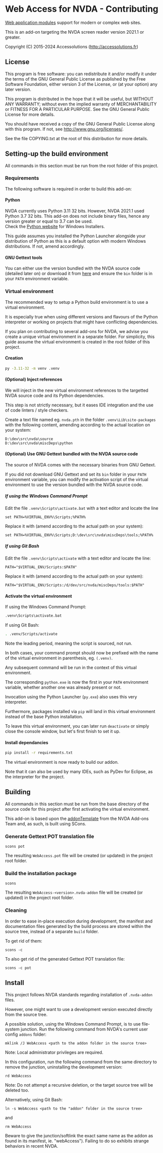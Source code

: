 # Web Access for NVDA - Contributing

[Web application modules](http://webmodules.org/) support for modern or complex web sites.

This is an add-on targeting the NVDA screen reader version 2021.1 or greater. 


Copyright (C) 2015-2024 Accessolutions (http://accessolutions.fr)

## License

This program is free software: you can redistribute it and/or modify
it under the terms of the GNU General Public License as published by
the Free Software Foundation, either version 3 of the License, or
(at your option) any later version.

This program is distributed in the hope that it will be useful,
but WITHOUT ANY WARRANTY; without even the implied warranty of
MERCHANTABILITY or FITNESS FOR A PARTICULAR PURPOSE.  See the
GNU General Public License for more details.

You should have received a copy of the GNU General Public License
along with this program.  If not, see <http://www.gnu.org/licenses/>.

See the file COPYING.txt at the root of this distribution for more details.


## Setting-up the build environment

All commands in this section must be run from the root folder of this project.


### Requirements

The following software is required in order to build this add-on:


#### Python

NVDA currently uses Python 3.11 32 bits. However, NVDA 2021.1 used Python 3.7 32 bits.
This add-on does not include binary files, hence any version greater or equal to 3.7 can be used.  
Check the [Python website](http://www.python.org) for Windows Installers.

This guide assumes you installed the Python Launcher alongside your distribution of Python as this is
a default option with modern Windows distributions.
If not, amend accordingly.


#### GNU Gettext tools

You can either use the version bundled with the NVDA source code (detailed later on) or download it from
[here](https://mlocati.github.io/articles/gettext-iconv-windows.html) and ensure the `bin` folder is in your
`PATH` environment variable.


### Virtual environment

The recommended way to setup a Python build environment is to use a virtual environment.

It is especially true when using different versions and flavours of the Python
interpreter or working on projects that might have conflicting dependencies. 

If you plan on contributing to several add-ons for NVDA, we advise you create a unique virtual
environment in a separate folder. For simplicity, this guide assume the virtual environment
is created in the root folder of this project.


#### Creation

```sh
py -3.11-32 -m venv .venv
```

	
#### (Optional) Inject references

We will inject in the new virtual environment references to the targetted
NVDA source code and its Python dependencies.

This step is not strictly necessary, but it eases IDE integration and the
use of code linters / style checkers.


Create a text file named eg. `nvda.pth` in the folder `.venv\Lib\site-packages` with
the following content, amending according to the actual location on your system:

```
D:\dev\src\nvda\source
D:\dev\src\nvda\miscDeps\python
```


#### (Optional) Use GNU Gettext bundled with the NVDA source code

The source of NVDA comes with the necessary binaries from GNU Gettext.

If you did not download GNU Gettext and set its `bin` folder in your `PATH` environment variable,
you can modify the activation script of the virtual environment to use the version bundled
with the NVDA source code.

##### If using the Windows Command Prompt

Edit the file `.venv\Scripts\activate.bat` with a text editor and locate the line

```
set PATH=%VIRTUAL_ENV%\Scripts;%PATH%
```

Replace it with (amend according to the actual path on your system):

```
set PATH=%VIRTUAL_ENV%\Scripts;D:\dev\src\nvda\miscDeps\tools;%PATH%
```


##### If using Git Bash

Edit the file `.venv\Scripts\activate` with a text editor and locate the line:

```
PATH="$VIRTUAL_ENV/Scripts:$PATH"
```

Replace it with (amend according to the actual path on your system):

```
PATH="$VIRTUAL_ENV/Scripts:/d/dev/src/nvda/miscDeps/tools:$PATH"
```


#### Activate the virtual environment

If using the Windows Command Prompt:

```sh
.venv\Scripts\activate.bat
```

If using Git Bash:
```sh
. .venv/Scripts/activate
```

Note the leading period, meaning the script is sourced, not run.


In both cases, your command prompt should now be prefixed with the name of the virtual
environment in parenthesis, eg. `(.venv)`.


Any subsequent command will be run in the context of this virtual
environment.

The corresponding `python.exe` is now the first in your `PATH` environment
variable, whether another one was already present or not.

Invocation using the Python Launcher (`py.exe`) also uses this very interpreter.

Furthermore, packages installed via `pip` will land in this virtual
environment instead of the base Python installation.


To leave this virtual environment, you can later run `deactivate` or simply
close the console window, but let's first finish to set it up.


#### Install dependancies

```sh
pip install -r requirements.txt
```


The virtual environment is now ready to build our addon.


Note that it can also be used by many IDEs, such as PyDev for Eclipse, as
the interpreter for the project. 


## Building

All commands in this section must be run from the base directory of the source code for this project
after first activating the virtual environment.


This add-on is based upon the
[addonTemplate](https://bitbucket.org/nvdaaddonteam/addontemplate)
from the NVDA Add-ons Team and, as such, is built using SCons.


### Generate Gettext POT translation file

```
scons pot
```


The resulting `WebAccess.pot` file will be created (or updated) in the project
root folder.


### Build the installation package

```
scons
```


The resulting `WebAccess-<version>.nvda-addon` file will be created (or
updated) in the project root folder.


### Cleaning

In order to ease in-place execution during development, the manifest
and documentation files generated by the build process are stored within the
source tree, instead of a separate `build` folder.

To get rid of them:

```
scons -c
```



To also get rid of the generated Gettext POT translation file:

```
scons -c pot
```


## Install

This project follows NVDA standards regarding installation of `.nvda-addon` files.


However, one might want to use a development version executed directly from
the source tree.

A possible solution, using the Windows Command Prompt, is to use file-system
junction. Run the following command from NVDA's current user config `addons` folder:

```
mklink /J WebAccess <path to the addon folder in the source tree>
```

Note: Local administrator privileges are required.


In this configuration, run the following command from the same
directory to remove the junction, uninstalling the development version:

```
rd WebAccess
```

Note: Do not attempt a recursive deletion, or the target source tree will be
deleted too.


Alternatively, using Git Bash:

```
ln -s WebAccess <path to the "addon" folder in the source tree>
```

and

```
rm WebAccess
```

Beware to give the junction/softlink the exact same name as the addon as found in its manifest, ie. "webAccess").
Failing to do so exhibits strange behaviors in recent NVDA.
